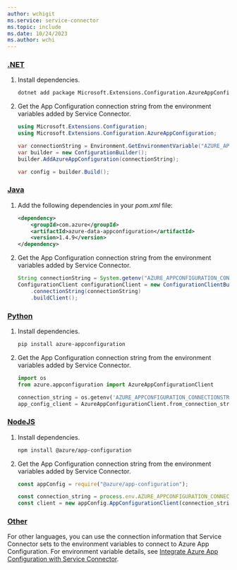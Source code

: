 ```yaml
---
author: wchigit
ms.service: service-connector
ms.topic: include
ms.date: 10/24/2023
ms.author: wchi
---
```


### [.NET](#tab/dotnet)

1. Install dependencies.
    ```bash
    dotnet add package Microsoft.Extensions.Configuration.AzureAppConfiguration
    ```
1. Get the App Configuration connection string from the environment variables added by Service Connector.
    
    ```csharp
    using Microsoft.Extensions.Configuration;
    using Microsoft.Extensions.Configuration.AzureAppConfiguration;
    
    var connectionString = Environment.GetEnvironmentVariable("AZURE_APPCONFIGURATION_CONNECTIONSTRING");
    var builder = new ConfigurationBuilder();
    builder.AddAzureAppConfiguration(connectionString);

    var config = builder.Build();
    ```
    
### [Java](#tab/java)

1. Add the following dependencies in your *pom.xml* file:
    ```xml
    <dependency>
        <groupId>com.azure</groupId>
        <artifactId>azure-data-appconfiguration</artifactId>
        <version>1.4.9</version>
    </dependency>
    ```
1. Get the App Configuration connection string from the environment variables added by Service Connector.
    ```java
    String connectionString = System.getenv("AZURE_APPCONFIGURATION_CONNECTIONSTRING");
    ConfigurationClient configurationClient = new ConfigurationClientBuilder()
        .connectionString(connectionString)
        .buildClient();
    ```

### [Python](#tab/python)

1. Install dependencies.
    ```bash
    pip install azure-appconfiguration
    ```
1. Get the App Configuration connection string from the environment variables added by Service Connector.
    ```python
    import os
    from azure.appconfiguration import AzureAppConfigurationClient
    
    connection_string = os.getenv('AZURE_APPCONFIGURATION_CONNECTIONSTRING')
    app_config_client = AzureAppConfigurationClient.from_connection_string(connection_string)
    ```

### [NodeJS](#tab/nodejs)

1. Install dependencies.
    ```bash
    npm install @azure/app-configuration
    ```
1. Get the App Configuration connection string from the environment variables added by Service Connector.
    
    ```javascript
    const appConfig = require("@azure/app-configuration");

    const connection_string = process.env.AZURE_APPCONFIGURATION_CONNECTIONSTRING;
    const client = new appConfig.AppConfigurationClient(connection_string);
    ```

### [Other](#tab/none)
For other languages, you can use the connection information that Service Connector sets to the environment variables to connect to Azure App Configuration. For environment variable details, see [Integrate Azure App Configuration with Service Connector](../how-to-integrate-app-configuration.md).